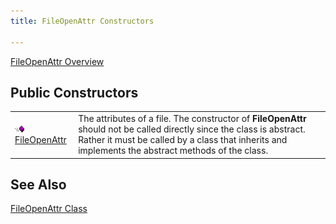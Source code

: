 ```yaml
---
title: FileOpenAttr Constructors

---
```


[FileOpenAttr Overview](file-open-attr-class.html) 
## Public Constructors


|      |      |
| ---- | ---- |
| <img alt="public property" src="images/public-method.gif" x-maintain-ratio="TRUE" width="15" height="11" border="0" /> [ FileOpenAttr](file-open-attr-class-file-open-attr-constructor.html) | The attributes of a file. The constructor of **FileOpenAttr** should not be called directly since the class is abstract. Rather it must be called by a class that inherits and implements the abstract methods of the class. |



## See Also

[FileOpenAttr Class](file-open-attr-class.html) 
<p />

